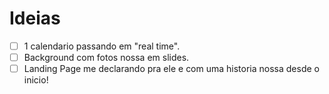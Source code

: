 # Ideias
- [ ] 1 calendario passando em "real time".
- [ ] Background com fotos nossa em slides.
- [ ] Landing Page me declarando pra ele e com uma historia nossa desde o inicio!
